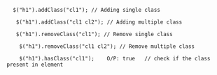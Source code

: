       $("h1").addClass("cl1"); // Adding single class

       $("h1").addClass("cl1 cl2"); // Adding multiple class

       $("h1").removeClass("cl1"); // Remove single class

        $("h1").removeClass("cl1 cl2"); // Remove multiple class

        $("h1").hasClass("cl1");    O/P: true   // check if the class present in element      
